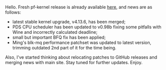 Hello. Fresh pf-kernel release is already available [here](https://pf.natalenko.name/sources/4.13/patch-4.13-pf8.xz), and news are as follows: 

  * latest stable kernel upgrade, v4.13.6, has been merged;
  * PDS CPU scheduler has been updated to v0.98b fixing some pitfalls with Wine and incorrectly calculated deadline;
  * small but important BFQ fix has been applied;
  * Ming's blk-mq performance patchset was updated to latest version, trimming outdated 2nd part of it for the time being.

Also, I've started thinking about relocating patches to GitHub releases and merging news with main site. Stay tuned for further updates. Enjoy.
